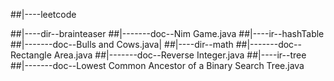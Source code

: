 ##|----leetcode 

##|----dir--brainteaser
##|-------doc--Nim Game.java
##|----ir--hashTable
##|-------doc--Bulls and Cows.java|
##|----dir--math
##|-------doc--Rectangle Area.java
##|-------doc--Reverse Integer.java
##|----ir--tree
##|-------doc--Lowest Common Ancestor of a Binary Search Tree.java

##             
